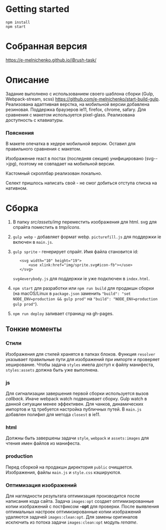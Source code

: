 # Getting started

    npm install
    npm start

# Собранная версия
https://e-melnichenko.github.io/iBrush-task/
# Описание
Задание выполнено с использованием своего шаблона сборки (Gulp, Webpack-stream, scss) https://github.com/e-melnichenko/start-build-gulp. Реализована адаптивная верстка, на мобильной версии добавлена резиновая. Поддержка браузеров ie11, firefox, chrome, safary. Для сравнения с макетом используется pixel-glass. Реализована доступность с клавиатуры.
### Пояснения
В макете опечатка в хедере мобильной версии. Оставил для правильного сравнения с макетом.

Изображение react в постах (последняя секция) унифицировано (svg-->jpg), поэтому не совпадает на мобильной версии.

Кастомный скроллбар реализован локально.  

Селект пришлось написать свой - не смог добиться отступа списка на нативном. 


# Сборка

1. В папку *src/assets/img* переместить изображения для html. svg для спрайта поместить в *tmp/icons*.

2. `gulp webp` - добавляет формат webp. `picturefill.js` для поддержки ie включен в   `main.js`.

3. `gulp sprite` - генерирует спрайт. Имя файла становится id: 

          <svg width="10" height="19">
              <use xlink:href="img/sprite.svg#icon-fb"></use>
          </svg>  
    `svg4everybody.js` для поддержки ie уже подключен в `index.html`.

4. `npm start` для разработки или `npm run build` для продакшн сборки (на macOS/Linux в `package.json` заменить `"build": "set NODE_ENV=production && gulp prod"` на `"build": "NODE_ENV=production gulp prod"`).

5. `npm run deploy` заливает страницу на gh-pages.


## Тонкие моменты  

### Стили  
Изображения для стилей хранятся в папках блоков. Функция `resolver` указывает правильные пути для изображений при импорте и проверяет хеширование. Чтобы задача `styles` имела доступ к файлу манифеста, `styles:assets` должна быть уже выполнена.  

### js
Для сигнализации завершения первой сборки используется вызов *callback*. Иначе webpack watch подвешивает сборку. Gulp watch в данной ситуации менее эффективен. Для чанков, динамических импортов и тд требуется настройка публичных путей. В `main.js` добавлен полифил для метода `closest` в ie11.

### html
Должны быть завершены задачи `style`, `webpack` и `assets:images` для чтения имен файлов из манифеста.

### production  
Перед сборкой на продакшн директория `public` очищается. Изображения,  файлы `main.js` и `style.css` кэшируются.

### Оптимизация изображений
 Для наглядности результата  оптимизация производится после написания кода сайта. Задача `images:opt` создает оптимизированные копии изображений с постфиксом **-opt** для проверки. После выявления оптимальных настроек оптимизированные копии изображений удаляются задачей `images:clean:opt`. Для замены оригиналов исключить из потока задачи `images:clean:opt` модуль *rename*.   